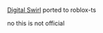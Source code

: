 [Digital Swirl](https://github.com/SonicOnset/DigitalSwirl-Client) ported to roblox-ts

no this is not official
